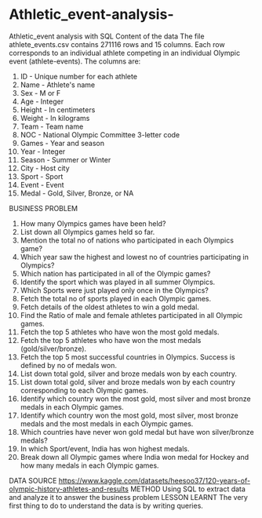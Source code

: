 # Athletic_event-analysis-
Athletic_event analysis with SQL
Content of the data
The file athlete_events.csv contains 271116 rows and 15 columns. Each row corresponds to an individual athlete competing in an individual Olympic event (athlete-events). The columns are:
1.	ID - Unique number for each athlete
2.	Name - Athlete's name
3.	Sex - M or F
4.	Age - Integer
5.	Height - In centimeters
6.	Weight - In kilograms
7.	Team - Team name
8.	NOC - National Olympic Committee 3-letter code
9.	Games - Year and season
10.	Year - Integer
11.	Season - Summer or Winter
12.	City - Host city
13.	Sport - Sport
14.	Event - Event
15.	Medal - Gold, Silver, Bronze, or NA

BUSINESS PROBLEM
1.	How many Olympics games have been held?
2.	List down all Olympics games held so far.
3.	Mention the total no of nations who participated in each Olympics game?
4.	Which year saw the highest and lowest no of countries participating in Olympics?
5.	Which nation has participated in all of the Olympic games?
6.	Identify the sport which was played in all summer Olympics.
7.	Which Sports were just played only once in the Olympics?
8.	Fetch the total no of sports played in each Olympic games.
9.	Fetch details of the oldest athletes to win a gold medal.
10.	Find the Ratio of male and female athletes participated in all Olympic games.
11.	Fetch the top 5 athletes who have won the most gold medals.
12.	Fetch the top 5 athletes who have won the most medals (gold/silver/bronze).
13.	Fetch the top 5 most successful countries in Olympics. Success is defined by no of medals won.
14.	List down total gold, silver and broze medals won by each country.
15.	List down total gold, silver and broze medals won by each country corresponding to each Olympic games.
16.	Identify which country won the most gold, most silver and most bronze medals in each Olympic games.
17.	Identify which country won the most gold, most silver, most bronze medals and the most medals in each Olympic games.
18.	Which countries have never won gold medal but have won silver/bronze medals?
19.	In which Sport/event, India has won highest medals.
20.	Break down all Olympic games where India won medal for Hockey and how many medals in each Olympic games.

DATA SOURCE
https://www.kaggle.com/datasets/heesoo37/120-years-of-olympic-history-athletes-and-results
METHOD
Using SQL to extract data and analyze it to answer the business problem
LESSON LEARNT
The very first thing to do to understand the data is by writing queries.




